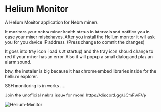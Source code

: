 # Helium Monitor

A Helium Monitor application for Nebra miners

It monitors your nebra miner health status in intervals and notifies you in case your miner misbehaves.
After you install the Helium monitor it will ask you for you device IP address. (Press change to commit the changes)

It goes into tray icon (load's at startup) and the tray icon should change to red if your miner has an error.
Also it will popup a small dialog and play an alarm sound.

btw, the installer is big because it has chrome embed libraries inside for the hellium explorer.

SSH monitoring is in works ....

Join the unofficial nebra issue for more!
https://discord.gg/JCmFwFVp

![Hellium-Monitor](https://user-images.githubusercontent.com/13120950/167272319-89901bd9-76d7-43e7-a5c1-dbd75f094753.jpg)

